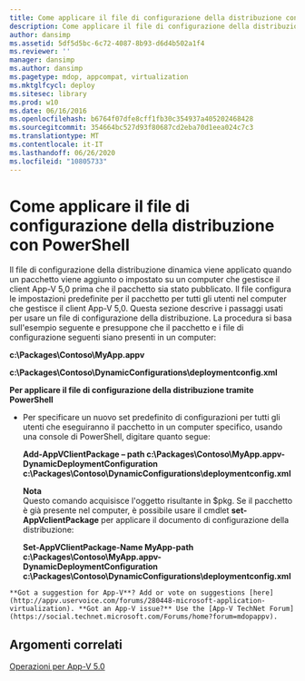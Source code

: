 ```yaml
---
title: Come applicare il file di configurazione della distribuzione con PowerShell
description: Come applicare il file di configurazione della distribuzione con PowerShell
author: dansimp
ms.assetid: 5df5d5bc-6c72-4087-8b93-d6d4b502a1f4
ms.reviewer: ''
manager: dansimp
ms.author: dansimp
ms.pagetype: mdop, appcompat, virtualization
ms.mktglfcycl: deploy
ms.sitesec: library
ms.prod: w10
ms.date: 06/16/2016
ms.openlocfilehash: b6764f07dfe8cff1fb30c354937a405202468428
ms.sourcegitcommit: 354664bc527d93f80687cd2eba70d1eea024c7c3
ms.translationtype: MT
ms.contentlocale: it-IT
ms.lasthandoff: 06/26/2020
ms.locfileid: "10805733"
---
```

# Come applicare il file di configurazione della distribuzione con PowerShell


Il file di configurazione della distribuzione dinamica viene applicato quando un pacchetto viene aggiunto o impostato su un computer che gestisce il client App-V 5,0 prima che il pacchetto sia stato pubblicato. Il file configura le impostazioni predefinite per il pacchetto per tutti gli utenti nel computer che gestisce il client App-V 5,0. Questa sezione descrive i passaggi usati per usare un file di configurazione della distribuzione. La procedura si basa sull'esempio seguente e presuppone che il pacchetto e i file di configurazione seguenti siano presenti in un computer:

**c:\\Packages\\Contoso\\MyApp.appv**

**c:\\Packages\\Contoso\\DynamicConfigurations\\deploymentconfig.xml**

**Per applicare il file di configurazione della distribuzione tramite PowerShell**

-   Per specificare un nuovo set predefinito di configurazioni per tutti gli utenti che eseguiranno il pacchetto in un computer specifico, usando una console di PowerShell, digitare quanto segue:

    **Add-AppVClientPackage – path c:\\Packages\\Contoso\\MyApp.appv-DynamicDeploymentConfiguration c:\\Packages\\Contoso\\DynamicConfigurations\\deploymentconfig.xml**

    **Nota**  
    Questo comando acquisisce l'oggetto risultante in $pkg. Se il pacchetto è già presente nel computer, è possibile usare il cmdlet **set-AppVclientPackage** per applicare il documento di configurazione della distribuzione:

    **Set-AppVClientPackage-Name MyApp-path c:\\Packages\\Contoso\\MyApp.appv-DynamicDeploymentConfiguration c:\\Packages\\Contoso\\DynamicConfigurations\\deploymentconfig.xml**



~~~
**Got a suggestion for App-V**? Add or vote on suggestions [here](http://appv.uservoice.com/forums/280448-microsoft-application-virtualization). **Got an App-V issue?** Use the [App-V TechNet Forum](https://social.technet.microsoft.com/Forums/home?forum=mdopappv).
~~~

## Argomenti correlati


[Operazioni per App-V 5.0](operations-for-app-v-50.md)










